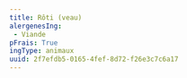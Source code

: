 ```yaml
---
title: Rôti (veau)
alergenesIng:
 - Viande
pFrais: True
ingType: animaux
uuid: 2f7efdb5-0165-4fef-8d72-f26e3c7c6a17
---
```

